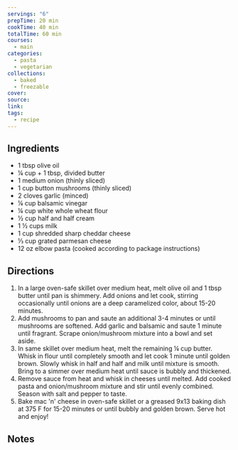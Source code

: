 ```yaml
---
servings: "6"
prepTime: 20 min
cookTime: 40 min
totalTime: 60 min
courses:
  - main
categories:
  - pasta
  - vegetarian
collections:
  - baked
  - freezable
cover:
source:
link:
tags:
  - recipe
---
```



## Ingredients

- 1 tbsp olive oil
- ¼ cup + 1 tbsp, divided butter
- 1 medium onion (thinly sliced)
- 1 cup button mushrooms (thinly sliced)
- 2 cloves garlic (minced)
- ¼ cup balsamic vinegar
- ¼ cup white whole wheat flour
- ½ cup half and half cream
- 1 ½ cups milk
- 1 cup shredded sharp cheddar cheese
- ⅓ cup grated parmesan cheese
- 12 oz elbow pasta (cooked according to package instructions)


## Directions

1. In a large oven-safe skillet over medium heat, melt olive oil and 1 tbsp butter until pan is shimmery. Add onions and let cook, stirring occasionally until onions are a deep caramelized color, about 15-20 minutes.
2. Add mushrooms to pan and saute an additional 3-4 minutes or until mushrooms are softened. Add garlic and balsamic and saute 1 minute until fragrant. Scrape onion/mushroom mixture into a bowl and set aside.
3. In same skillet over medium heat, melt the remaining ¼ cup butter. Whisk in flour until completely smooth and let cook 1 minute until golden brown. Slowly whisk in half and half and milk until mixture is smooth. Bring to a simmer over medium heat until sauce is bubbly and thickened.
4. Remove sauce from heat and whisk in cheeses until melted. Add cooked pasta and onion/mushroom mixture and stir until evenly combined. Season with salt and pepper to taste.
5. Bake mac 'n' cheese in oven-safe skillet or a greased 9x13 baking dish at 375 F for 15-20 minutes or until bubbly and golden brown. Serve hot and enjoy!


## Notes